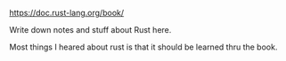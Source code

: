 https://doc.rust-lang.org/book/ 

Write down notes and stuff about Rust here. 

Most things I heared about rust is that it should be learned thru the book. 